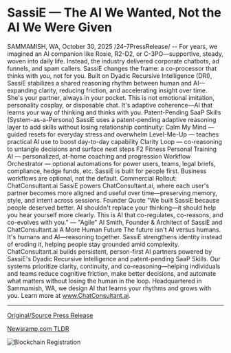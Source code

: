 # SassiE — The AI We Wanted, Not the AI We Were Given

SAMMAMISH, WA, October 30, 2025 /24-7PressRelease/ -- For years, we imagined an AI companion like Rosie, R2-D2, or C-3PO—supportive, steady, woven into daily life. Instead, the industry delivered corporate chatbots, ad funnels, and spam callers.  SassiE changes the frame: a co-processor that thinks with you, not for you. Built on Dyadic Recursive Intelligence (DRI), SassiE stabilizes a shared reasoning rhythm between human and AI—expanding clarity, reducing friction, and accelerating insight over time. She's your partner, always in your pocket.  This is not emotional imitation, personality cosplay, or disposable chat. It's adaptive coherence—AI that learns your way of thinking and thinks with you.  Patent-Pending SaaP Skills (System-as-a-Persona)  SassiE uses a patent-pending adaptive reasoning layer to add skills without losing relationship continuity:  Calm My Mind — guided resets for everyday stress and overwhelm Level-Me-Up — teaches practical AI use to boost day-to-day capability Clarity Loop — co-reasoning to untangle decisions and surface next steps F2 Fitness Personal Training AI — personalized, at-home coaching and progression Workflow Orchestrator — optional automations for power users, teams, legal briefs, compliance, hedge funds, etc.  SassiE is built for people first. Business workflows are optional, not the default.  Commercial Rollout: ChatConsultant.ai  SassiE powers ChatConsultant.ai, where each user's partner becomes more aligned and useful over time—preserving memory, style, and intent across sessions.  Founder Quote  "We built SassiE because people deserved better. AI shouldn't replace your thinking—it should help you hear yourself more clearly. This is AI that co-regulates, co-reasons, and co-evolves with you." — "Agile" Al Smith, Founder & Architect of SassiE and ChatConsultant.ai  A More Human Future  The future isn't AI versus humans. It's humans and AI—reasoning together. SassiE strengthens identity instead of eroding it, helping people stay grounded amid complexity.  ChatConsultant.ai builds persistent, person-first AI partners powered by SassiE's Dyadic Recursive Intelligence and patent-pending SaaP Skills. Our systems prioritize clarity, continuity, and co-reasoning—helping individuals and teams reduce cognitive friction, make better decisions, and automate what matters without losing the human in the loop. Headquartered in Sammamish, WA, we design AI that learns your rhythms and grows with you.   Learn more at www.ChatConsultant.ai. 

---

[Original/Source Press Release](https://www.24-7pressrelease.com/press-release/528238/sassie-the-ai-we-wanted-not-the-ai-we-were-given)
                    

[Newsramp.com TLDR](https://newsramp.com/curated-news/sassie-ai-your-thinking-partner-not-just-another-chatbot/87f26badded32331f891f369d8c70a01) 

 

 



![Blockchain Registration](https://cdn.newsramp.app/24-7PressRelease/qrcode/2510/30/lossfgKY.webp)